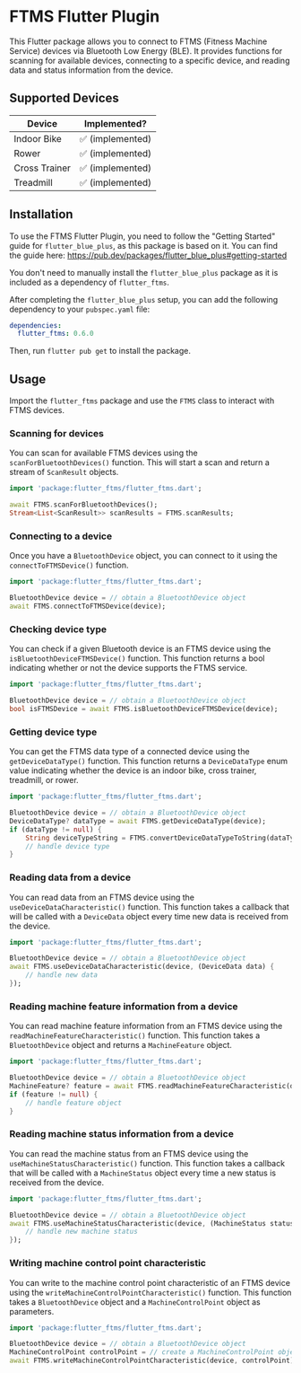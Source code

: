 # FTMS Flutter Plugin

This Flutter package allows you to connect to FTMS (Fitness Machine Service) devices via Bluetooth Low Energy (BLE). It provides functions for scanning for available devices, connecting to a specific device, and reading data and status information from the device.

## Supported Devices

| Device        | Implemented?     |
| ------------- | ---------------- |
| Indoor Bike   | ✅ (implemented) |
| Rower         | ✅ (implemented) |
| Cross Trainer | ✅ (implemented) |
| Treadmill     | ✅ (implemented) |

## Installation

To use the FTMS Flutter Plugin, you need to follow the "Getting Started" guide for `flutter_blue_plus`, as this package is based on it.
You can find the guide here: https://pub.dev/packages/flutter_blue_plus#getting-started

You don't need to manually install the `flutter_blue_plus` package as it is included as a dependency of `flutter_ftms`.

After completing the `flutter_blue_plus` setup, you can add the following dependency to your `pubspec.yaml` file:

```yaml
dependencies:
  flutter_ftms: 0.6.0
```

Then, run `flutter pub get` to install the package.

## Usage

Import the `flutter_ftms` package and use the `FTMS` class to interact with FTMS devices.

### Scanning for devices

You can scan for available FTMS devices using the `scanForBluetoothDevices()` function. This will start a scan and return a stream of `ScanResult` objects.

```dart
import 'package:flutter_ftms/flutter_ftms.dart';

await FTMS.scanForBluetoothDevices();
Stream<List<ScanResult>> scanResults = FTMS.scanResults;
```

### Connecting to a device

Once you have a `BluetoothDevice` object, you can connect to it using the `connectToFTMSDevice()` function.

```dart
import 'package:flutter_ftms/flutter_ftms.dart';

BluetoothDevice device = // obtain a BluetoothDevice object
await FTMS.connectToFTMSDevice(device);
```

### Checking device type

You can check if a given Bluetooth device is an FTMS device using the `isBluetoothDeviceFTMSDevice()` function. This function returns a bool indicating whether or not the device supports the FTMS service.

```dart
import 'package:flutter_ftms/flutter_ftms.dart';

BluetoothDevice device = // obtain a BluetoothDevice object
bool isFTMSDevice = await FTMS.isBluetoothDeviceFTMSDevice(device);
```

### Getting device type

You can get the FTMS data type of a connected device using the `getDeviceDataType()` function. This function returns a `DeviceDataType` enum value indicating whether the device is an indoor bike, cross trainer, treadmill, or rower.

```dart
import 'package:flutter_ftms/flutter_ftms.dart';

BluetoothDevice device = // obtain a BluetoothDevice object
DeviceDataType? dataType = await FTMS.getDeviceDataType(device);
if (dataType != null) {
    String deviceTypeString = FTMS.convertDeviceDataTypeToString(dataType);
    // handle device type
}
```

### Reading data from a device

You can read data from an FTMS device using the `useDeviceDataCharacteristic()` function. This function takes a callback that will be called with a `DeviceData` object every time new data is received from the device.

```dart
import 'package:flutter_ftms/flutter_ftms.dart';

BluetoothDevice device = // obtain a BluetoothDevice object
await FTMS.useDeviceDataCharacteristic(device, (DeviceData data) {
    // handle new data
});
```

### Reading machine feature information from a device

You can read machine feature information from an FTMS device using the `readMachineFeatureCharacteristic()` function. This function takes a `BluetoothDevice` object and returns a `MachineFeature` object.

```dart
import 'package:flutter_ftms/flutter_ftms.dart';

BluetoothDevice device = // obtain a BluetoothDevice object
MachineFeature? feature = await FTMS.readMachineFeatureCharacteristic(device);
if (feature != null) {
    // handle feature object
}

```

### Reading machine status information from a device

You can read the machine status from an FTMS device using the `useMachineStatusCharacteristic()` function. This function takes a callback that will be called with a `MachineStatus` object every time a new status is received from the device.

```dart
import 'package:flutter_ftms/flutter_ftms.dart';

BluetoothDevice device = // obtain a BluetoothDevice object
await FTMS.useMachineStatusCharacteristic(device, (MachineStatus status) {
    // handle new machine status
});

```

### Writing machine control point characteristic

You can write to the machine control point characteristic of an FTMS device using the `writeMachineControlPointCharacteristic()` function. This function takes a `BluetoothDevice` object and a `MachineControlPoint` object as parameters.

```dart
import 'package:flutter_ftms/flutter_ftms.dart';

BluetoothDevice device = // obtain a BluetoothDevice object
MachineControlPoint controlPoint = // create a MachineControlPoint object
await FTMS.writeMachineControlPointCharacteristic(device, controlPoint);

```
